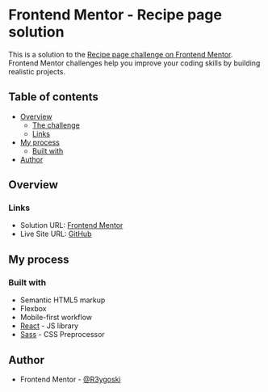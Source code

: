 # Frontend Mentor - Recipe page solution

This is a solution to the [Recipe page challenge on Frontend Mentor](https://www.frontendmentor.io/challenges/recipe-page-KiTsR8QQKm). Frontend Mentor challenges help you improve your coding skills by building realistic projects. 

## Table of contents

- [Overview](#overview)
  - [The challenge](#the-challenge)
  - [Links](#links)
- [My process](#my-process)
  - [Built with](#built-with)
- [Author](#author)

## Overview

### Links

- Solution URL: [Frontend Mentor](https://www.frontendmentor.io/solutions/recipe-page-made-with-react-and-scss-FBuP_NMOoI)
- Live Site URL: [GitHub](https://r3ygoski.github.io/recipe-page-main-react/)

## My process

### Built with

- Semantic HTML5 markup
- Flexbox
- Mobile-first workflow
- [React](https://reactjs.org/) - JS library
- [Sass](https://sass-lang.com/) - CSS Preprocessor

## Author

- Frontend Mentor - [@R3ygoski](https://www.frontendmentor.io/profile/R3ygoski)